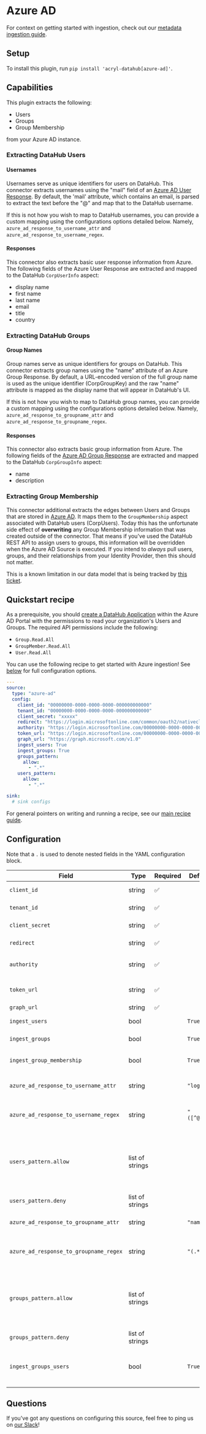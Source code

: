 # Azure AD

For context on getting started with ingestion, check out our [metadata ingestion guide](../README.md).

## Setup

To install this plugin, run `pip install 'acryl-datahub[azure-ad]'`.

## Capabilities

This plugin extracts the following:

- Users
- Groups
- Group Membership

from your Azure AD instance.

### Extracting DataHub Users

#### Usernames

Usernames serve as unique identifiers for users on DataHub. This connector extracts usernames using the 
"mail" field of an [Azure AD User Response](https://docs.microsoft.com/en-us/graph/api/user-list?view=graph-rest-1.0&tabs=http#response-1). 
By default, the 'mail' attribute, which contains an email, is parsed to extract the text before the "@" and map that to the DataHub username.

If this is not how you wish to map to DataHub usernames, you can provide a custom mapping using the configurations options detailed below. Namely, `azure_ad_response_to_username_attr` 
and `azure_ad_response_to_username_regex`. 

#### Responses

This connector also extracts basic user response information from Azure. The following fields of the Azure User Response are extracted
and mapped to the DataHub `CorpUserInfo` aspect:

- display name 
- first name
- last name
- email
- title
- country

### Extracting DataHub Groups

#### Group Names

Group names serve as unique identifiers for groups on DataHub. This connector extracts group names using the "name" attribute of an Azure Group Response.
By default, a URL-encoded version of the full group name is used as the unique identifier (CorpGroupKey) and the raw "name" attribute is mapped
as the display name that will appear in DataHub's UI. 

If this is not how you wish to map to DataHub group names, you can provide a custom mapping using the configurations options detailed below. Namely, `azure_ad_response_to_groupname_attr`
and `azure_ad_response_to_groupname_regex`.

#### Responses 

This connector also extracts basic group information from Azure. The following fields of the [Azure AD Group Response](https://docs.microsoft.com/en-us/graph/api/group-list?view=graph-rest-1.0&tabs=http#response-1) are extracted and mapped to the
DataHub `CorpGroupInfo` aspect:

- name
- description

### Extracting Group Membership

This connector additional extracts the edges between Users and Groups that are stored in [Azure AD](https://docs.microsoft.com/en-us/graph/api/group-list-members?view=graph-rest-1.0&tabs=http#response-1). It maps them to the `GroupMembership` aspect
associated with DataHub users (CorpUsers). Today this has the unfortunate side effect of **overwriting** any Group Membership information that
was created outside of the connector. That means if you've used the DataHub REST API to assign users to groups, this information will be overridden
when the Azure AD Source is executed. If you intend to *always* pull users, groups, and their relationships from your Identity Provider, then
this should not matter. 

This is a known limitation in our data model that is being tracked by [this ticket](https://github.com/linkedin/datahub/issues/3065).


## Quickstart recipe

As a prerequisite, you should [create a DataHub Application](https://docs.microsoft.com/en-us/graph/toolkit/get-started/add-aad-app-registration) within the Azure AD Portal with the permissions
to read your organization's Users and Groups. The required API permissions include the following:

- `Group.Read.All`
- `GroupMember.Read.All`
- `User.Read.All`

You can use the following recipe to get started with Azure ingestion! See [below](#config-details) for full configuration options.

```yml
---
source:
  type: "azure-ad"
  config:
    client_id: "00000000-0000-0000-0000-000000000000"
    tenant_id: "00000000-0000-0000-0000-000000000000"
    client_secret: "xxxxx"
    redirect: "https://login.microsoftonline.com/common/oauth2/nativeclient"
    authority: "https://login.microsoftonline.com/00000000-0000-0000-0000-000000000000"
    token_url: "https://login.microsoftonline.com/00000000-0000-0000-0000-000000000000/oauth2/token"
    graph_url: "https://graph.microsoft.com/v1.0"
    ingest_users: True
    ingest_groups: True
    groups_pattern:
      allow:
        - ".*"
    users_pattern:
      allow:
        - ".*"

sink:
  # sink configs
```

For general pointers on writing and running a recipe, see our [main recipe guide](../README.md#recipes).


## Configuration

Note that a `.` is used to denote nested fields in the YAML configuration block.

| Field                              | Type   | Required | Default     | Description                                                                                                     |
|------------------------------------|--------|----------|-------------|-----------------------------------------------------------------------------------------------------------------|
| `client_id`                     | string   | ✅          | |  Application ID. Found in your app registration on Azure AD Portal       |                                                         
| `tenant_id`                     | string   | ✅          |       | Directory ID. Found in your app registration on Azure AD Portal       |                                     
| `client_secret`                     | string   | ✅           |       | Client secret. Found in your app registration on Azure AD Portal       |                                  
| `redirect`                     | string   | ✅          |       | Redirect URI.  Found in your app registration on Azure AD Portal       |                                  
| `authority`                     | string   | ✅          |       | The [authority](https://docs.microsoft.com/en-us/azure/active-directory/develop/msal-client-application-configuration) is a URL that indicates a directory that MSAL can request tokens from. |
| `token_url`                     | string   | ✅          |       | The token URL that acquires a token from Azure AD for authorizing requests |
| `graph_url`                     | string   | ✅          |       | [Microsoft Graph API endpoint](https://docs.microsoft.com/en-us/graph/use-the-api)
| `ingest_users`                     | bool   |          | `True`      | Whether users should be ingested into DataHub.                                                                  |
| `ingest_groups`                    | bool   |          | `True`      | Whether groups should be ingested into DataHub.                                                                 |
| `ingest_group_membership`          | bool   |          | `True`      | Whether group membership should be ingested into DataHub. ingest_groups must be True if this is True.           |
| `azure_ad_response_to_username_attr`    | string |          | `"login"`   | Which Azure AD User Response attribute to use as input to DataHub username mapping.                                  |
| `azure_ad_response_to_username_regex`   | string |          | `"([^@]+)"` | A regex used to parse the DataHub username from the attribute specified in `azure_ad_response_to_username_attr`.     |
| `users_pattern.allow`                 |  list of strings    |             |       | List of regex patterns for users to include in ingestion. The name against which compare the regexp is the DataHub user name, i.e. the one resulting from the action of `azure_ad_response_to_username_attr` and `azure_ad_response_to_username_regex`   |
| `users_pattern.deny`                  | list of strings     |             |       | As above, but for excluding users from ingestion.                                                                                                                           |
| `azure_ad_response_to_groupname_attr`  | string |          | `"name"`    | Which Azure AD Group Response attribute to use as input to DataHub group name mapping.                               |
| `azure_ad_response_to_groupname_regex` | string |          | `"(.*)"`    | A regex used to parse the DataHub group name from the attribute specified in `azure_ad_response_to_groupname_attr`. |
| `groups_pattern.allow`                 |  list of strings  |             |       | List of regex patterns for groups to include in ingestion. The name against which compare the regexp is the DataHub group name, i.e. the one resulting from the action of `azure_ad_response_to_groupname_attr` and `azure_ad_response_to_groupname_regex`   |
| `groups_pattern.deny`                  |  list of strings  |             |       | As above, but for exculing groups from ingestion.                                                                                                                           |
| `ingest_groups_users`                  | bool              |             | `True`             | This option is useful only when `ingest_users` is set to False and `ingest_group_membership` to True. As effect, only the users which belongs to the selected groups will be ingested. |

## Questions

If you've got any questions on configuring this source, feel free to ping us on [our Slack](https://slack.datahubproject.io/)!
